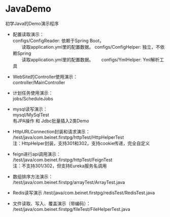 # JavaDemo
初学Java的Demo演示程序

- 配置读取演示：  
configs/ConfigReader: 依赖于Spring Boot，  
　　读取application.yml里的配置数据。
configs/ConfigHelper: 独立，不依赖Spring  
　　读取application.yml里的配置数据。　　
configs/YmlHelper: Yml解析工具    

- WebSite的Controller使用演示：  
controller/MainController

- 计划任务使用演示：  
jobs/ScheduleJobs

- mysql读写演示：  
mysql/MySqlTest  
有JPA操作 和 Jdbc批量插入2类Demo

- HttpURLConnection封装和请求演示：  
/test/java/com.beinet.firstpg/httpTest/HttpHelperTest  
注：HttpHelper封装，支持301和302，支持cookie传递，完全自定义  

- feign进行api调用演示：  
/test/java/com.beinet.firstpg/httpTest/FeignTest  
注：不支持301/302，但支持Eureka服务名调用

- 数组排序方法演示：  
/test/java/com.beinet.firstpg/arrayTest/ArrayTest.java

- Redis读写演示
/test/java/com.beinet.firstpg/redisTest/RedisTest.java

- 文件读取、写入、覆盖演示（带编码）：
/test/java/com.beinet.firstpg/fileTest/FileHelperTest.java